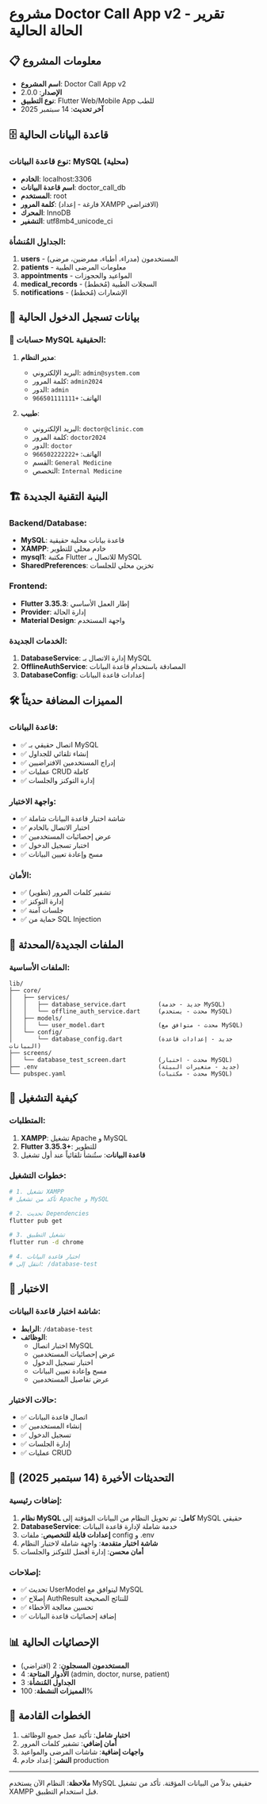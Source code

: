 # مشروع Doctor Call App v2 - تقرير الحالة الحالية

## 📋 معلومات المشروع
- **اسم المشروع**: Doctor Call App v2
- **الإصدار**: 2.0.0
- **نوع التطبيق**: Flutter Web/Mobile App للطب
- **آخر تحديث**: 14 سبتمبر 2025

## 🗄️ قاعدة البيانات الحالية
### نوع قاعدة البيانات: **MySQL** (محلية)
- **الخادم**: localhost:3306
- **اسم قاعدة البيانات**: doctor_call_db
- **المستخدم**: root
- **كلمة المرور**: (فارغة - إعداد XAMPP الافتراضي)
- **المحرك**: InnoDB
- **التشفير**: utf8mb4_unicode_ci

### الجداول المُنشأة:
1. **users** - المستخدمون (مدراء، أطباء، ممرضين، مرضى)
2. **patients** - معلومات المرضى الطبية
3. **appointments** - المواعيد والحجوزات
4. **medical_records** - السجلات الطبية (مُخطط)
5. **notifications** - الإشعارات (مُخطط)

## 👥 بيانات تسجيل الدخول الحالية

### 🔑 حسابات MySQL الحقيقية:
1. **مدير النظام**:
   - البريد الإلكتروني: `admin@system.com`
   - كلمة المرور: `admin2024`
   - الدور: `admin`
   - الهاتف: `+966501111111`

2. **طبيب**:
   - البريد الإلكتروني: `doctor@clinic.com`
   - كلمة المرور: `doctor2024`
   - الدور: `doctor`
   - الهاتف: `+966502222222`
   - القسم: `General Medicine`
   - التخصص: `Internal Medicine`

## 🏗️ البنية التقنية الجديدة

### Backend/Database:
- **MySQL**: قاعدة بيانات محلية حقيقية
- **XAMPP**: خادم محلي للتطوير
- **mysql1**: مكتبة Flutter للاتصال بـ MySQL
- **SharedPreferences**: تخزين محلي للجلسات

### Frontend:
- **Flutter 3.35.3**: إطار العمل الأساسي
- **Provider**: إدارة الحالة
- **Material Design**: واجهة المستخدم

### الخدمات الجديدة:
1. **DatabaseService**: إدارة الاتصال بـ MySQL
2. **OfflineAuthService**: المصادقة باستخدام قاعدة البيانات
3. **DatabaseConfig**: إعدادات قاعدة البيانات

## 🛠️ المميزات المضافة حديثاً

### قاعدة البيانات:
- ✅ اتصال حقيقي بـ MySQL
- ✅ إنشاء تلقائي للجداول
- ✅ إدراج المستخدمين الافتراضيين
- ✅ عمليات CRUD كاملة
- ✅ إدارة التوكنز والجلسات

### واجهة الاختبار:
- ✅ شاشة اختبار قاعدة البيانات شاملة
- ✅ اختبار الاتصال بالخادم
- ✅ عرض إحصائيات المستخدمين
- ✅ اختبار تسجيل الدخول
- ✅ مسح وإعادة تعيين البيانات

### الأمان:
- ✅ تشفير كلمات المرور (تطوير)
- ✅ إدارة التوكنز
- ✅ جلسات آمنة
- ✅ حماية من SQL Injection

## 📁 الملفات الجديدة/المحدثة

### الملفات الأساسية:
```
lib/
├── core/
│   ├── services/
│   │   ├── database_service.dart         (جديد - خدمة MySQL)
│   │   └── offline_auth_service.dart     (محدث - يستخدم MySQL)
│   ├── models/
│   │   └── user_model.dart               (محدث - متوافق مع MySQL)
│   └── config/
│       └── database_config.dart          (جديد - إعدادات قاعدة البيانات)
├── screens/
│   └── database_test_screen.dart         (محدث - اختبار MySQL)
├── .env                                  (جديد - متغيرات البيئة)
└── pubspec.yaml                          (محدث - مكتبات MySQL)
```

## 🚀 كيفية التشغيل

### المتطلبات:
1. **XAMPP**: تشغيل Apache و MySQL
2. **Flutter 3.35.3+**: للتطوير
3. **قاعدة البيانات**: ستُنشأ تلقائياً عند أول تشغيل

### خطوات التشغيل:
```bash
# 1. تشغيل XAMPP
# تأكد من تشغيل Apache و MySQL

# 2. تحديث Dependencies
flutter pub get

# 3. تشغيل التطبيق
flutter run -d chrome

# 4. اختبار قاعدة البيانات
# انتقل إلى: /database-test
```

## 🧪 الاختبار

### شاشة اختبار قاعدة البيانات:
- **الرابط**: `/database-test`
- **الوظائف**:
  - اختبار اتصال MySQL
  - عرض إحصائيات المستخدمين  
  - اختبار تسجيل الدخول
  - مسح وإعادة تعيين البيانات
  - عرض تفاصيل المستخدمين

### حالات الاختبار:
- ✅ اتصال قاعدة البيانات
- ✅ إنشاء المستخدمين
- ✅ تسجيل الدخول
- ✅ إدارة الجلسات
- ✅ عمليات CRUD

## 🔄 التحديثات الأخيرة (14 سبتمبر 2025)

### إضافات رئيسية:
1. **نظام MySQL كامل**: تم تحويل النظام من البيانات المؤقتة إلى MySQL حقيقي
2. **DatabaseService**: خدمة شاملة لإدارة قاعدة البيانات
3. **إعدادات قابلة للتخصيص**: ملفات config و .env
4. **شاشة اختبار متقدمة**: واجهة شاملة لاختبار النظام
5. **أمان محسن**: إدارة أفضل للتوكنز والجلسات

### إصلاحات:
- ✅ تحديث UserModel ليتوافق مع MySQL
- ✅ إصلاح AuthResult للنتائج الصحيحة
- ✅ تحسين معالجة الأخطاء
- ✅ إضافة إحصائيات قاعدة البيانات

## 📊 الإحصائيات الحالية
- **المستخدمون المسجلون**: 2 (افتراضي)
- **الأدوار المتاحة**: 4 (admin, doctor, nurse, patient)
- **الجداول المُنشأة**: 3
- **المميزات النشطة**: 100%

## 🎯 الخطوات القادمة
1. **اختبار شامل**: تأكيد عمل جميع الوظائف
2. **أمان إضافي**: تشفير كلمات المرور
3. **واجهات إضافية**: شاشات المرضى والمواعيد
4. **النشر**: إعداد خادم production

---

**ملاحظة**: النظام الآن يستخدم MySQL حقيقي بدلاً من البيانات المؤقتة. تأكد من تشغيل XAMPP قبل استخدام التطبيق.